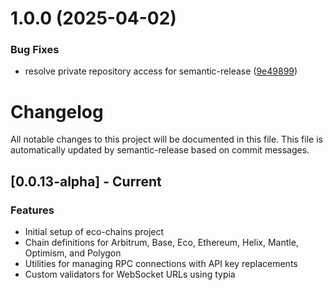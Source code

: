 # 1.0.0 (2025-04-02)

### Bug Fixes

- resolve private repository access for semantic-release ([9e49899](https://github.com/eco/eco-chains/commit/9e49899d15cf9cec8c43ddc8e916feaf396e8ec8))

# Changelog

All notable changes to this project will be documented in this file. This file is automatically updated by semantic-release based on commit messages.

## [0.0.13-alpha] - Current

### Features

- Initial setup of eco-chains project
- Chain definitions for Arbitrum, Base, Eco, Ethereum, Helix, Mantle, Optimism, and Polygon
- Utilities for managing RPC connections with API key replacements
- Custom validators for WebSocket URLs using typia
